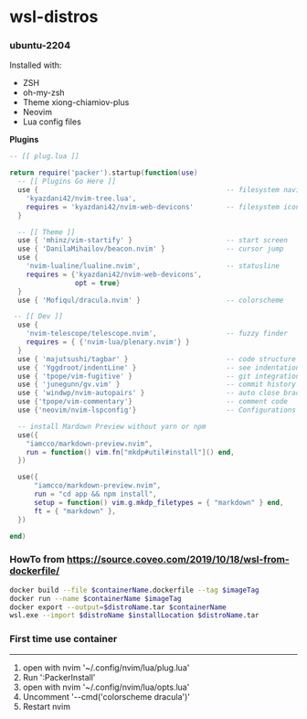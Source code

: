# wsl-distros

### ubuntu-2204
Installed with:
* ZSH
* oh-my-zsh
* Theme xiong-chiamiov-plus
* Neovim
* Lua config files

**Plugins**
```lua
-- [[ plug.lua ]]

return require('packer').startup(function(use)
  -- [[ Plugins Go Here ]]
  use {                                              -- filesystem navigation
    'kyazdani42/nvim-tree.lua',
    requires = 'kyazdani42/nvim-web-devicons'        -- filesystem icons
  }

  -- [[ Theme ]]
  use { 'mhinz/vim-startify' }                       -- start screen
  use { 'DanilaMihailov/beacon.nvim' }               -- cursor jump
  use {
    'nvim-lualine/lualine.nvim',                     -- statusline
    requires = {'kyazdani42/nvim-web-devicons',
                opt = true}
  }
  use { 'Mofiqul/dracula.nvim' }                     -- colorscheme

 -- [[ Dev ]]
  use {
    'nvim-telescope/telescope.nvim',                 -- fuzzy finder
    requires = { {'nvim-lua/plenary.nvim'} }
  }
  use { 'majutsushi/tagbar' }                        -- code structure
  use { 'Yggdroot/indentLine' }                      -- see indentation
  use { 'tpope/vim-fugitive' }                       -- git integration
  use { 'junegunn/gv.vim' }                          -- commit history
  use { 'windwp/nvim-autopairs' }                    -- auto close brackets, etc.
  use {'tpope/vim-commentary'}                       -- comment code
  use {'neovim/nvim-lspconfig'}                      -- Configurations for Nvim LSP

  -- install Mardown Preview without yarn or npm
  use({
    "iamcco/markdown-preview.nvim",
    run = function() vim.fn["mkdp#util#install"]() end,
  })

  use({
      "iamcco/markdown-preview.nvim",
      run = "cd app && npm install",
      setup = function() vim.g.mkdp_filetypes = { "markdown" } end,
      ft = { "markdown" },
  })

end)

```

### HowTo from https://source.coveo.com/2019/10/18/wsl-from-dockerfile/
```sh
docker build --file $containerName.dockerfile --tag $imageTag   
docker run --name $containerName $imageTag  
docker export --output=$distroName.tar $containerName   
wsl.exe --import $distroName $installLocation $distroName.tar   
```

### First time use container
---
1. open with nvim '~/.config/nvim/lua/plug.lua'
2. Run ':PackerInstall'
3. open with nvim '~/.config/nvim/lua/opts.lua'
4. Uncomment '--cmd('colorscheme dracula')'
5. Restart nvim

